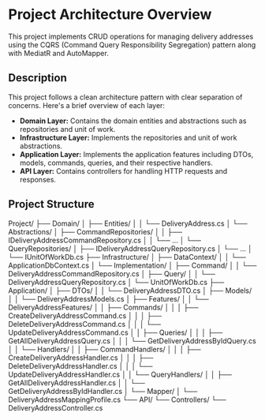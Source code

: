 # Project Architecture Overview

This project implements CRUD operations for managing delivery addresses using the CQRS (Command Query Responsibility Segregation) pattern along with MediatR and AutoMapper.

## Description

This project follows a clean architecture pattern with clear separation of concerns. Here's a brief overview of each layer:

- **Domain Layer:** Contains the domain entities and abstractions such as repositories and unit of work.
- **Infrastructure Layer:** Implements the repositories and unit of work abstractions.
- **Application Layer:** Implements the application features including DTOs, models, commands, queries, and their respective handlers.
- **API Layer:** Contains controllers for handling HTTP requests and responses.



## Project Structure

Project/
├── Domain/
│   ├── Entities/
│   │   └── DeliveryAddress.cs
│   └── Abstractions/
│       ├── CommandRepositories/
│       │   ├── IDeliveryAddressCommandRepository.cs
│       │   └── ...
│       └── QueryRepositories/
│           ├── IDeliveryAddressQueryRepository.cs
│           └── ...
│       └── IUnitOfWorkDb.cs
├── Infrastructure/
│   ├── DataContext/
│   │   └── ApplicationDbContext.cs
│   └── Implementation/
│       ├── Command/
│       │   └── DeliveryAddressCommandRepository.cs
│       ├── Query/
│       │   └── DeliveryAddressQueryRepository.cs
│       └── UnitOfWorkDb.cs
├── Application/
│   ├── DTOs/
│   │   └── DeliveryAddressDTO.cs
│   ├── Models/
│   │   └── DeliveryAddressModels.cs
│   ├── Features/
│   │   └── DeliveryAddressFeatures/
│   │       ├── Commands/
│   │       │   ├── CreateDeliveryAddressCommand.cs
│   │       │   ├── DeleteDeliveryAddressCommand.cs
│   │       │   └── UpdateDeliveryAddressCommand.cs
│   │       ├── Queries/
│   │       │   ├── GetAllDeliveryAddressQuery.cs
│   │       │   └── GetDeliveryAddressByIdQuery.cs
│   │       └── Handlers/
│   │           ├── CommandHandlers/
│   │           │   ├── CreateDeliveryAddressHandler.cs
│   │           │   ├── DeleteDeliveryAddressHandler.cs
│   │           │   └── UpdateDeliveryAddressHandler.cs
│   │           └── QueryHandlers/
│   │               ├── GetAllDeliveryAddressHandler.cs
│   │               └── GetDeliveryAddressByIdHandler.cs
│   └── Mapper/
│       └── DeliveryAddressMappingProfile.cs
└── API/
    └── Controllers/
        └── DeliveryAddressController.cs

